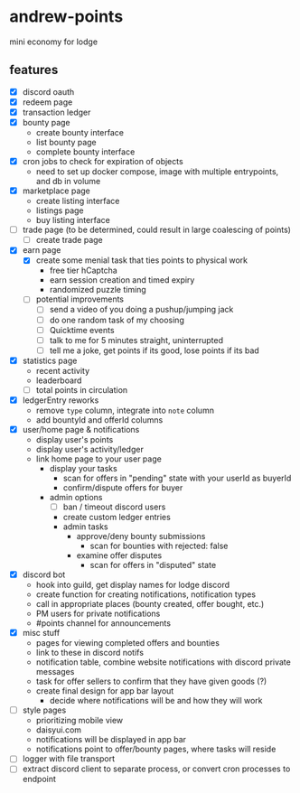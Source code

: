 # andrew-points

mini economy for lodge

## features

- [x] discord oauth
- [x] redeem page
- [x] transaction ledger
- [x] bounty page
  - create bounty interface
  - list bounty page
  - complete bounty interface
- [x] cron jobs to check for expiration of objects
  - need to set up docker compose, image with multiple entrypoints, and db in volume
- [x] marketplace page
  - create listing interface
  - listings page
  - buy listing interface
- [ ] trade page (to be determined, could result in large coalescing of points)
  - [ ] create trade page
- [x] earn page
  - [x] create some menial task that ties points to physical work
    - free tier hCaptcha
    - earn session creation and timed expiry
    - randomized puzzle timing
  - [ ] potential improvements
    - [ ] send a video of you doing a pushup/jumping jack
    - [ ] do one random task of my choosing
    - [ ] Quicktime events
    - [ ] talk to me for 5 minutes straight, uninterrupted
    - [ ] tell me a joke, get points if its good, lose points if its bad
- [x] statistics page
  - recent activity
  - leaderboard
  - [ ] total points in circulation
- [x] ledgerEntry reworks
  - remove `type` column, integrate into `note` column
  - add bountyId and offerId columns
- [x] user/home page & notifications
  - display user's points
  - display user's activity/ledger
  - link home page to your user page
    - display your tasks
      - scan for offers in "pending" state with your userId as buyerId
      - confirm/dispute offers for buyer
    - admin options
      - [ ] ban / timeout discord users
      - create custom ledger entries
      - admin tasks
        - approve/deny bounty submissions
          - scan for bounties with rejected: false
        - examine offer disputes
          - scan for offers in "disputed" state
- [x] discord bot
  - hook into guild, get display names for lodge discord
  - create function for creating notifications, notification types
  - call in appropriate places (bounty created, offer bought, etc.)
  - PM users for private notifications
  - #points channel for announcements
- [x] misc stuff
  - pages for viewing completed offers and bounties
  - link to these in discord notifs
  - notification table, combine website notifications with discord private messages
  - task for offer sellers to confirm that they have given goods (?)
  - create final design for app bar layout
    - decide where notifications will be and how they will work
- [ ] style pages
  - prioritizing mobile view
  - daisyui.com
  - notifications will be displayed in app bar
  - notifications point to offer/bounty pages, where tasks will reside
- [ ] logger with file transport
- [ ] extract discord client to separate process, or convert cron processes to endpoint
